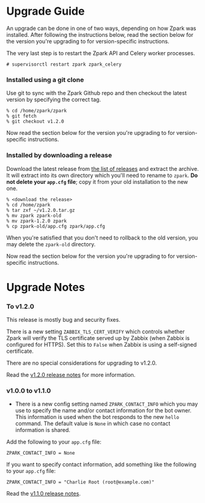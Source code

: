 # Upgrade Guide

An upgrade can be done in one of two ways, depending on how Zpark was
installed. After following the instructions below, read the section below
for the version you're upgrading to for version-specific instructions.

The very last step is to restart the Zpark API and Celery worker processes.

```
# supervisorctl restart zpark zpark_celery
```

### Installed using a git clone

Use git to sync with the Zpark Github repo and then checkout the latest
version by specifying the correct tag.

```
% cd /home/zpark/zpark
% git fetch
% git checkout v1.2.0
```

Now read the section below for the version you're upgrading to for
version-specific instructions.

### Installed by downloading a release

Download the latest release from
[the list of releases](https://github.com/knightjoel/zpark/releases)
and extract the archive. It will extract into its own directory which you'll
need to rename to `zpark`. **Do not delete your `app.cfg` file**; copy it
from your old installation to the new one.

```
% <download the release>
% cd /home/zpark
% tar zxf ~/v1.2.0.tar.gz
% mv zpark zpark-old
% mv zpark-1.2.0 zpark
% cp zpark-old/app.cfg zpark/app.cfg
```

When you're satisfied that you don't need to rollback to the old version,
you may delete the `zpark-old` directory.

Now read the section below for the version you're upgrading to for version-
specific instructions.

# Upgrade Notes

### To v1.2.0

This release is mostly bug and security fixes.

There is a new setting `ZABBIX_TLS_CERT_VERIFY` which controls whether
Zpark will verify the TLS certificate served up by Zabbix (when Zabbix is
configured for HTTPS). Set this to `False` when Zabbix is using a self-signed
certificate.

There are no special considerations for upgrading to v1.2.0.

Read the [v1.2.0 release notes](relnotes.html#v120) for more information.

### v1.0.0 to v1.1.0

- There is a new config setting named `ZPARK_CONTACT_INFO` which you may use
  to specify the name and/or contact information for the bot owner. This
  information is used when the bot responds to the new `hello` command.
  The default value is `None` in which case no contact information is shared.

Add the following to your `app.cfg` file:

```
ZPARK_CONTACT_INFO = None
```

If you want to specify contact information, add something like the following
to your `app.cfg` file:

```
ZPARK_CONTACT_INFO = "Charlie Root (root@example.com)"
```

Read the [v1.1.0 release notes](relnotes.html#v110).
